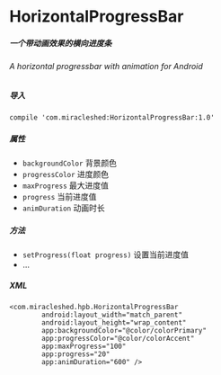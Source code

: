 # HorizontalProgressBar

##### 一个带动画效果的横向进度条
###### A horizontal progressbar with animation for Android

##### 导入
`compile 'com.miracleshed:HorizontalProgressBar:1.0'`

##### 属性
- `backgroundColor` 背景颜色
- `progressColor` 进度颜色
- `maxProgress` 最大进度值
- `progress` 当前进度值
- `animDuration` 动画时长

##### 方法
- `setProgress(float progress)` 设置当前进度值
- ...

##### XML
```
<com.miracleshed.hpb.HorizontalProgressBar
        android:layout_width="match_parent"
        android:layout_height="wrap_content"
        app:backgroundColor="@color/colorPrimary"
        app:progressColor="@color/colorAccent"
        app:maxProgress="100"
        app:progress="20"
        app:animDuration="600" />
```


